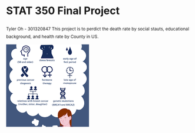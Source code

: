 # STAT 350 Final Project
<sub>
Tyler Oh - 301320847
This project is to perdict the death rate by social stauts, educational background, and health rate by County in US.
</sub>

![alt text](https://github.com/tylero-sfu/final-project/blob/main/cancer.png?raw=true)
